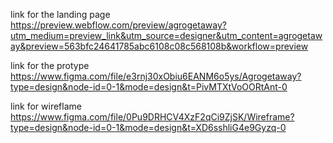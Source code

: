 link for the landing page
https://preview.webflow.com/preview/agrogetaway?utm_medium=preview_link&utm_source=designer&utm_content=agrogetaway&preview=563bfc24641785abc6108c08c568108b&workflow=preview 


link for the protype
https://www.figma.com/file/e3rnj30xObiu6EANM6o5ys/Agrogetaway?type=design&node-id=0-1&mode=design&t=PivMTXtVoOORtAnt-0

link for wireflame
https://www.figma.com/file/0Pu9DRHCV4XzF2qCi9ZjSK/Wireframe?type=design&node-id=0-1&mode=design&t=XD6sshliG4e9Gyzq-0